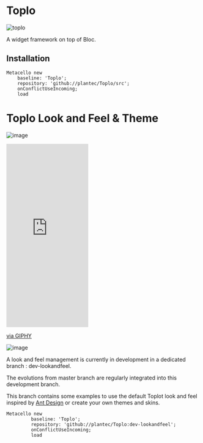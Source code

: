 # Toplo

![toplo](https://github.com/plantec/Toplo/assets/49183340/57963fee-ed86-4ee0-99e1-7c39e9a9cdf9)

A widget framework on top of Bloc.

## Installation

```Smalltalk
Metacello new
	baseline: 'Toplo';
	repository: 'github://plantec/Toplo/src';
	onConflictUseIncoming;
	load
```

# Toplo Look and Feel & Theme

![image](https://github.com/plantec/Toplo/assets/49183340/2e61623f-5844-4294-b87a-195dd6c1c636)

<iframe src="https://giphy.com/embed/3BANEwMLZKoD0dgBrH" width="214" height="480" frameBorder="0" class="giphy-embed" allowFullScreen></iframe><p><a href="https://giphy.com/gifs/3BANEwMLZKoD0dgBrH">via GIPHY</a></p>

![image](https://github.com/plantec/Toplo/assets/49183340/a76ee5a2-1e2f-414f-8ab8-4dad71d4fc4f)

A look and feel management is currently in development in a dedicated branch : dev-lookandfeel.

The evolutions from master branch are regularly integrated into this development branch.

This branch contains some examples to use the default Toplot look and feel inspired by [Ant Design](https://github.com/ant-design/ant-design) or create your own themes and skins.

```Smalltalk
Metacello new
         baseline: 'Toplo';
         repository: 'github://plantec/Toplo:dev-lookandfeel';
         onConflictUseIncoming;
         load
```

